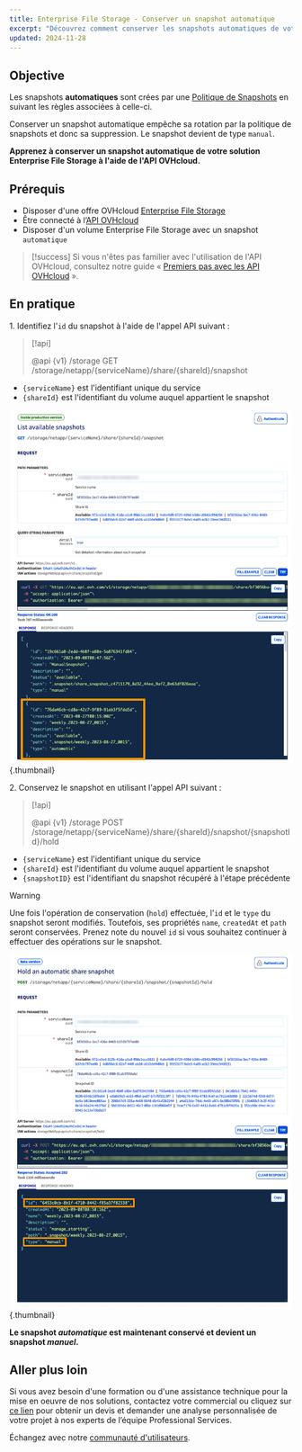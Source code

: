 ```yaml
---
title: Enterprise File Storage - Conserver un snapshot automatique
excerpt: "Découvrez comment conserver les snapshots automatiques de votre solution Enterprise File Storage à l'aide de l'API OVHcloud"
updated: 2024-11-28
---
```


## Objective 

Les snapshots **automatiques** sont crées par une [Politique de Snapshots](/pages/storage_and_backup/file_storage/enterprise_file_storage/netapp_snapshot_policy) en suivant les règles associées à celle-ci.

Conserver un snapshot automatique empêche sa rotation par la politique de snapshots et donc sa suppression. Le snapshot devient de type `manual`.

**Apprenez à conserver un snapshot automatique de votre solution Enterprise File Storage à l'aide de l'API OVHcloud.**

## Prérequis

- Disposer d'une offre OVHcloud [Enterprise File Storage](/links/storage/enterprise-file-storage)
- Être connecté à l’[API OVHcloud](/links/api)
- Disposer d'un volume Enterprise File Storage avec un snapshot `automatique`

> [!success]
> Si vous n'êtes pas familier avec l'utilisation de l'API OVHcloud, consultez notre guide « [Premiers pas avec les API OVHcloud](/pages/manage_and_operate/api/first-steps) ».

## En pratique

1\. Identifiez l'`id` du snapshot à l'aide de l'appel API suivant :

> [!api]
>
> @api {v1} /storage GET /storage/netapp/{serviceName}/share/{shareId}/snapshot
>

- `{serviceName}` est l'identifiant unique du service
- `{shareId}` est l'identifiant du volume auquel appartient le snapshot

![HoldSnapshot](images/hold_snapshot_step_1.png){.thumbnail}

2\. Conservez le snapshot en utilisant l'appel API suivant :

> [!api]
>
> @api {v1} /storage POST /storage/netapp/{serviceName}/share/{shareId}/snapshot/{snapshotId}/hold
>

- `{serviceName}` est l'identifiant unique du service
- `{shareId}` est l'identifiant du volume auquel appartient le snapshot
- `{snapshotID}` est l'identifiant du snapshot récupéré à l'étape précédente

> [!warning]
>
> Une fois l'opération de conservation (`hold`) effectuée, l'`id` et le `type` du snapshot seront modifiés. Toutefois, ses propriétés `name`, `createdAt` et `path` seront conservées.
> Prenez note du nouvel `id` si vous souhaitez continuer à effectuer des opérations sur le snapshot.

![RevertSnapshot](images/hold_snapshot_step_2.png){.thumbnail}

**Le snapshot *automatique* est maintenant conservé et devient un snapshot *manuel*.**

## Aller plus loin

Si vous avez besoin d'une formation ou d'une assistance technique pour la mise en oeuvre de nos solutions, contactez votre commercial ou cliquez sur [ce lien](/links/professional-services) pour obtenir un devis et demander une analyse personnalisée de votre projet à nos experts de l’équipe Professional Services.

Échangez avec notre [communauté d'utilisateurs](/links/community).